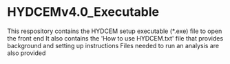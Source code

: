 # HYDCEMv4.0_Executable

This respository contains the HYDCEM setup executable (*.exe) file to open the front end
It also contains the 'How to use HYDCEM.txt' file that provides background and setting up instructions
Files needed to run an analysis are also provided
